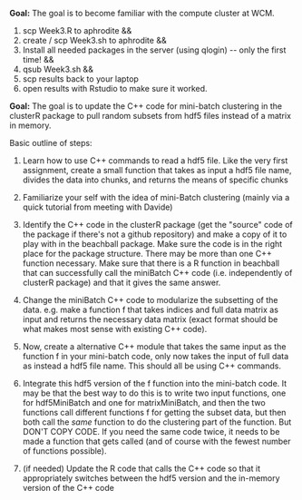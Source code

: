 **Goal:** The goal is to become familiar with the compute cluster at WCM.

1. scp Week3.R to aphrodite  &&
2. create / scp Week3.sh to aphrodite  &&
3. Install all needed packages in the server (using qlogin) -- only the first time!  &&
4. qsub Week3.sh   &&
5. scp results back to your laptop
6. open results with Rstudio to make sure it worked.


**Goal:** The goal is to update the C++ code for mini-batch clustering in the clusterR package to pull random subsets from hdf5 files instead of a matrix in memory.

Basic outline of steps:
1) Learn how to use C++ commands to read a hdf5 file. Like the very first assignment, create a small function that takes as input a hdf5 file name, divides the data into chunks, and returns the means of specific chunks

2) Familiarize your self with the idea of mini-Batch clustering (mainly via a quick tutorial from meeting with Davide)

3) Identify the C++ code in the clusterR package (get the "source" code of the package if there's not a github repository) and make a copy of it to play with in the beachball package. Make sure the code is in the right place for the package structure. There may be more than one C++ function necessary. Make sure that there is a R function in beachball that can successfully call the miniBatch C++ code (i.e. independently of clusterR package) and that it gives the same answer.

4) Change the miniBatch C++ code to modularize the subsetting of the data. e.g. make a function f that takes indices and full data matrix as input and returns the necessary data matrix (exact format should be what makes most sense with existing C++ code). 


5) Now, create a alternative C++ module that takes the same input as the function f in your mini-batch code, only now takes the input of full data as instead a hdf5 file name. This should all be using C++ commands. 

6) Integrate this hdf5 version of the f function into the mini-batch code. It may be that the best way to do this is to write two input functions, one for hdf5MiniBatch and one for matrixMiniBatch, and then the two functions call different functions f for getting the subset data, but then both call the *same* function to do the clustering part of the function. But DON'T COPY CODE. If you need the same code twice, it needs to be made a function that gets called (and of course with the fewest number of functions possible).
7) (if needed) Update the R code that calls the C++ code so that it appropriately switches between the hdf5 version and the in-memory version of the C++ code 
